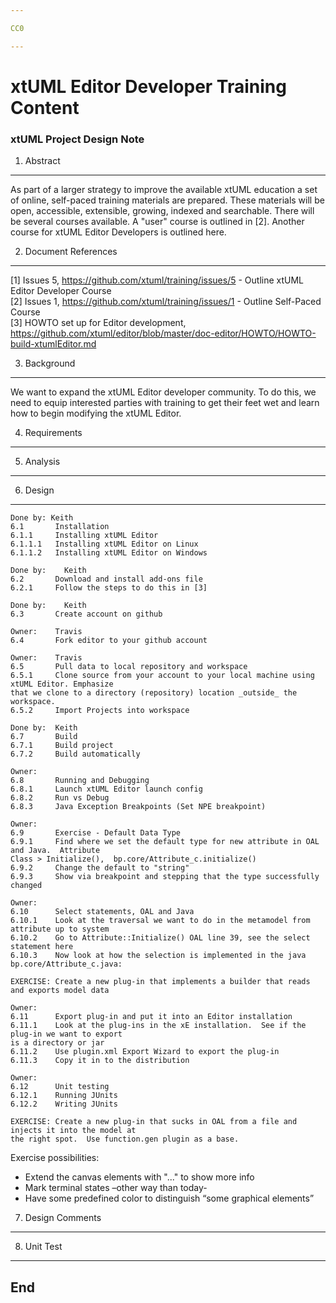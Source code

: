 ```yaml
---

CC0

---
```


# xtUML Editor Developer Training Content
### xtUML Project Design Note


1. Abstract
-----------
As part of a larger strategy to improve the available xtUML education a
set of online, self-paced training materials are prepared.  These materials
will be open, accessible, extensible, growing, indexed and searchable.
There will be several courses available.  A "user" course is outlined in [2]. Another
course for xtUML Editor Developers is outlined here.

2. Document References
----------------------
[1] Issues 5, https://github.com/xtuml/training/issues/5 -
    Outline xtUML Editor Developer Course  
[2] Issues 1, https://github.com/xtuml/training/issues/1 -
    Outline Self-Paced Course  
[3] HOWTO set up for Editor development, https://github.com/xtuml/editor/blob/master/doc-editor/HOWTO/HOWTO-build-xtumlEditor.md  

3. Background
-------------
We want to expand the xtUML Editor developer community.  To do this, we need to equip
interested parties with training to get their feet wet and learn how to begin modifying 
the xtUML Editor.

4. Requirements
---------------

5. Analysis
-----------

6. Design
---------
```
Done by: Keith
6.1       Installation  
6.1.1     Installing xtUML Editor  
6.1.1.1   Installing xtUML Editor on Linux  
6.1.1.2   Installing xtUML Editor on Windows  
```
```
Done by:    Keith
6.2       Download and install add-ons file
6.2.1     Follow the steps to do this in [3]  
```
```
Done by:    Keith
6.3       Create account on github
```
```
Owner:    Travis  
6.4       Fork editor to your github account  
```
```
Owner:    Travis
6.5       Pull data to local repository and workspace  
6.5.1     Clone source from your account to your local machine using xtUML Editor. Emphasize
that we clone to a directory (repository) location _outside_ the workspace.  
6.5.2     Import Projects into workspace  
```
```
Done by:  Keith
6.7       Build   
6.7.1     Build project  
6.7.2     Build automatically  
```
```
Owner: 
6.8       Running and Debugging    
6.8.1     Launch xtUML Editor launch config  
6.8.2     Run vs Debug  
6.8.3     Java Exception Breakpoints (Set NPE breakpoint)  
```
```
Owner: 
6.9       Exercise - Default Data Type  
6.9.1     Find where we set the default type for new attribute in OAL and Java.  Attribute
Class > Initialize(),  bp.core/Attribute_c.initialize()  
6.9.2     Change the default to "string"   
6.9.3     Show via breakpoint and stepping that the type successfully changed  
```
```
Owner: 
6.10      Select statements, OAL and Java   
6.10.1    Look at the traversal we want to do in the metamodel from attribute up to system  
6.10.2    Go to Attribute::Initialize() OAL line 39, see the select statement here    
6.10.3    Now look at how the selection is implemented in the java bp.core/Attribute_c.java:  
```
```
EXERCISE: Create a new plug-in that implements a builder that reads and exports model data
```
```
Owner: 
6.11      Export plug-in and put it into an Editor installation  
6.11.1    Look at the plug-ins in the xE installation.  See if the plug-in we want to export
is a directory or jar  
6.11.2    Use plugin.xml Export Wizard to export the plug-in  
6.11.3    Copy it in to the distribution  
```
```
Owner: 
6.12      Unit testing  
6.12.1    Running JUnits
6.12.2    Writing JUnits
```
```
EXERCISE: Create a new plug-in that sucks in OAL from a file and injects it into the model at 
the right spot.  Use function.gen plugin as a base.
```

Exercise possibilities:
- Extend the canvas elements with "..." to show more info
- Mark terminal states –other way than today-
- Have some predefined color to distinguish “some graphical elements”


7. Design Comments
------------------

8. Unit Test
------------

End
---
